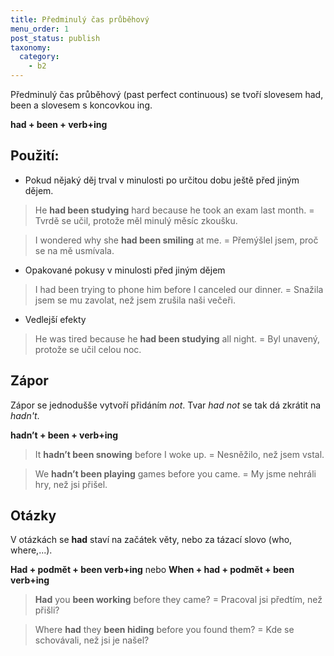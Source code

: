 ```yaml
---
title: Předminulý čas průběhový
menu_order: 1
post_status: publish
taxonomy:
  category:
    - b2
---
```


Předminulý čas průběhový (past perfect continuous) se tvoří slovesem had, been a slovesem s koncovkou ing.

**had + been + verb+ing**

## Použití:

- Pokud nějaký děj trval v minulosti po určitou dobu ještě před jiným dějem.

> He **had been studying** hard because he took an exam last month. = Tvrdě se učil, protože měl minulý měsíc zkoušku.

> I wondered why she **had been smiling** at me. = Přemýšlel jsem, proč se na mě usmívala.

- Opakované pokusy v minulosti před jiným dějem

> I had been trying to phone him before I canceled our dinner. = Snažila jsem se mu zavolat, než jsem zrušila naši večeři.

- Vedlejší efekty

> He was tired because he **had been studying** all night. = Byl unavený, protože se učil celou noc.

## Zápor

Zápor se jednodušše vytvoří přidáním _not_. Tvar _had not_ se tak dá zkrátit na _hadn't_.

**hadn’t + been + verb+ing**

> It **hadn’t been snowing** before I woke up. = Nesněžilo, než jsem vstal.

> We **hadn’t been playing** games before you came. = My jsme nehráli hry, než jsi přišel.

## Otázky

V otázkách se **had** staví na začátek věty, nebo za tázací slovo (who, where,...).

**Had + podmět + been verb+ing** nebo **When + had + podmět + been verb+ing**

> **Had** you **been working** before they came? = Pracoval jsi předtím, než přišli?

> Where **had** they **been hiding** before you found them? = Kde se schovávali, než jsi je našel?
